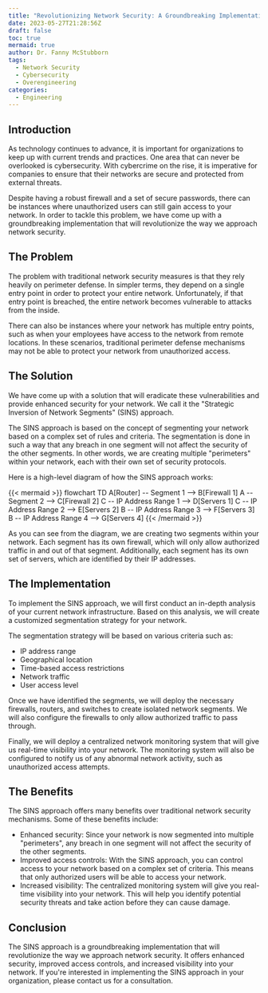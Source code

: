 ```yaml
---
title: "Revolutionizing Network Security: A Groundbreaking Implementation"
date: 2023-05-27T21:28:56Z
draft: false
toc: true
mermaid: true
author: Dr. Fanny McStubborn
tags:
  - Network Security
  - Cybersecurity
  - Overengineering
categories:
  - Engineering
---
```


## Introduction

As technology continues to advance, it is important for organizations to keep up with current trends and practices. One area that can never be overlooked is cybersecurity. With cybercrime on the rise, it is imperative for companies to ensure that their networks are secure and protected from external threats. 

Despite having a robust firewall and a set of secure passwords, there can be instances where unauthorized users can still gain access to your network. In order to tackle this problem, we have come up with a groundbreaking implementation that will revolutionize the way we approach network security.

## The Problem

The problem with traditional network security measures is that they rely heavily on perimeter defense. In simpler terms, they depend on a single entry point in order to protect your entire network. Unfortunately, if that entry point is breached, the entire network becomes vulnerable to attacks from the inside.

There can also be instances where your network has multiple entry points, such as when your employees have access to the network from remote locations. In these scenarios, traditional perimeter defense mechanisms may not be able to protect your network from unauthorized access.

## The Solution

We have come up with a solution that will eradicate these vulnerabilities and provide enhanced security for your network. We call it the "Strategic Inversion of Network Segments" (SINS) approach. 

The SINS approach is based on the concept of segmenting your network based on a complex set of rules and criteria. The segmentation is done in such a way that any breach in one segment will not affect the security of the other segments. In other words, we are creating multiple "perimeters" within your network, each with their own set of security protocols.

Here is a high-level diagram of how the SINS approach works:

{{< mermaid >}}
flowchart TD
    A[Router] -- Segment 1 --> B[Firewall 1]
    A -- Segment 2 --> C[Firewall 2]
    C -- IP Address Range 1 --> D[Servers 1]
    C -- IP Address Range 2 --> E[Servers 2]
    B -- IP Address Range 3 --> F[Servers 3]
    B -- IP Address Range 4 --> G[Servers 4]
{{< /mermaid >}}

As you can see from the diagram, we are creating two segments within your network. Each segment has its own firewall, which will only allow authorized traffic in and out of that segment. Additionally, each segment has its own set of servers, which are identified by their IP addresses.

## The Implementation

To implement the SINS approach, we will first conduct an in-depth analysis of your current network infrastructure. Based on this analysis, we will create a customized segmentation strategy for your network. 

The segmentation strategy will be based on various criteria such as:

- IP address range
- Geographical location
- Time-based access restrictions
- Network traffic
- User access level

Once we have identified the segments, we will deploy the necessary firewalls, routers, and switches to create isolated network segments. We will also configure the firewalls to only allow authorized traffic to pass through.

Finally, we will deploy a centralized network monitoring system that will give us real-time visibility into your network. The monitoring system will also be configured to notify us of any abnormal network activity, such as unauthorized access attempts.

## The Benefits

The SINS approach offers many benefits over traditional network security mechanisms. Some of these benefits include:

- Enhanced security: Since your network is now segmented into multiple "perimeters", any breach in one segment will not affect the security of the other segments.
- Improved access controls: With the SINS approach, you can control access to your network based on a complex set of criteria. This means that only authorized users will be able to access your network.
- Increased visibility: The centralized monitoring system will give you real-time visibility into your network. This will help you identify potential security threats and take action before they can cause damage.

## Conclusion

The SINS approach is a groundbreaking implementation that will revolutionize the way we approach network security. It offers enhanced security, improved access controls, and increased visibility into your network. If you're interested in implementing the SINS approach in your organization, please contact us for a consultation.
